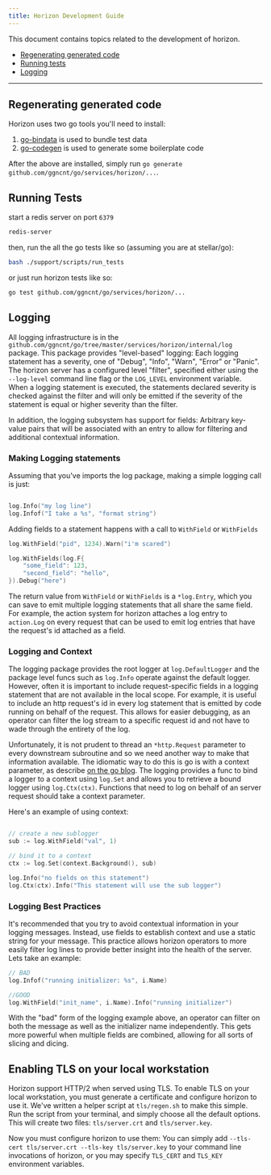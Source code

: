 ```yaml
---
title: Horizon Development Guide
---
```


This document contains topics related to the development of horizon.

- [Regenerating generated code](#regen)
- [Running tests](#tests)
- [Logging](#logging)


---
## <a name="regen"></a> Regenerating generated code

Horizon uses two go tools you'll need to install:
1. [go-bindata](https://github.com/jteeuwen/go-bindata) is used to bundle test data
1. [go-codegen](https://github.com/nullstyle/go-codegen) is used to generate some boilerplate code

After the above are installed, simply run `go generate github.com/ggncnt/go/services/horizon/...`.

## <a name="tests"></a> Running Tests

start a redis server on port `6379`

```bash
redis-server
```

then, run the all the go tests like so (assuming you are at stellar/go):

```bash
bash ./support/scripts/run_tests
```

or just run horizon tests like so:

```bash
go test github.com/ggncnt/go/services/horizon/...
```

## <a name="logging"></a> Logging

All logging infrastructure is in the `github.com/ggncnt/go/tree/master/services/horizon/internal/log` package.  This package provides "level-based" logging:  Each logging statement has a severity, one of "Debug", "Info", "Warn", "Error" or "Panic".  The horizon server has a configured level "filter", specified either using the `--log-level` command line flag or the `LOG_LEVEL` environment variable.  When a logging statement is executed, the statements declared severity is checked against the filter and will only be emitted if the severity of the statement is equal or higher severity than the filter.

In addition, the logging subsystem has support for fields: Arbitrary key-value pairs that will be associated with an entry to allow for filtering and additional contextual information.

### Making Logging statements

Assuming that you've imports the log package, making a simple logging call is just:

```go

log.Info("my log line")
log.Infof("I take a %s", "format string")

```

Adding fields to a statement happens with a call to `WithField` or `WithFields`

```go
log.WithField("pid", 1234).Warn("i'm scared")

log.WithFields(log.F{
	"some_field": 123,
	"second_field": "hello",
}).Debug("here")
```

The return value from `WithField` or `WithFields` is a `*log.Entry`, which you can save to emit multiple logging
statements that all share the same field.  For example, the action system for horizon attaches a log entry to `action.Log` on every request that can be used to emit log entries that have the request's id attached as a field.

### Logging and Context

The logging package provides the root logger at `log.DefaultLogger` and the package level funcs such as `log.Info` operate against the default logger.  However, often it is important to include request-specific fields in a logging statement that are not available in the local scope.  For example, it is useful to include an http request's id in every log statement that is emitted by code running on behalf of the request.  This allows for easier debugging, as an operator can filter the log stream to a specific request id and not have to wade through the entirety of the log.

Unfortunately, it is not prudent to thread an `*http.Request` parameter to every downstream subroutine and so we need another way to make that information available.  The idiomatic way to do this is go is with a context parameter, as describe [on the go blog](https://blog.golang.org/context).  The logging provides a func to bind a logger to a context using `log.Set` and allows you to retrieve a bound logger using `log.Ctx(ctx)`.  Functions that need to log on behalf of an server request should take a context parameter.

Here's an example of using context:

```go

// create a new sublogger
sub := log.WithField("val", 1)

// bind it to a context
ctx := log.Set(context.Background(), sub)

log.Info("no fields on this statement")
log.Ctx(ctx).Info("This statement will use the sub logger")

```

### Logging Best Practices

It's recommended that you try to avoid contextual information in your logging messages.  Instead, use fields to establish context and use a static string for your message.  This practice allows horizon operators to more easily filter log lines to provide better insight into the health of the server.  Lets take an example:

```go
// BAD
log.Infof("running initializer: %s", i.Name)

//GOOD
log.WithField("init_name", i.Name).Info("running initializer")
```

With the "bad" form of the logging example above, an operator can filter on both the message as well as the initializer name independently.  This gets more powerful when multiple fields are combined, allowing for all sorts of slicing and dicing.


## <a name="TLS"></a> Enabling TLS on your local workstation

Horizon support HTTP/2 when served using TLS.  To enable TLS on your local workstation, you must generate a certificate and configure horizon to use it.  We've written a helper script at `tls/regen.sh` to make this simple.  Run the script from your terminal, and simply choose all the default options.  This will create two files: `tls/server.crt` and `tls/server.key`.  

Now you must configure horizon to use them: You can simply add `--tls-cert tls/server.crt --tls-key tls/server.key` to your command line invocations of horizon, or you may specify `TLS_CERT` and `TLS_KEY` environment variables.
